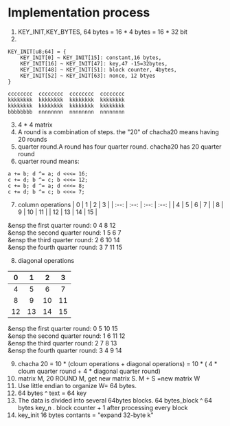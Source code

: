 # Implementation process
1. KEY_INIT,KEY_BYTES, 64 bytes = 16 * 4 bytes = 16 * 32 bit
2. 
```
KEY_INIT[u8;64] = {
    KEY_INIT[0] ~ KEY_INIT[15]: constant,16 bytes,
    KEY_INIT[16] ~ KEY_INIT[47]: key,47 -15=32bytes, 
    KEY_INIT[48] ~ KEY_INIT[51]: block counter, 4bytes,
    KEY_INIT[52] ~ KEY_INIT[63]: nonce, 12 btyes
}
```
```
cccccccc  cccccccc  cccccccc  cccccccc
kkkkkkkk  kkkkkkkk  kkkkkkkk  kkkkkkkk
kkkkkkkk  kkkkkkkk  kkkkkkkk  kkkkkkkk
bbbbbbbb  nnnnnnnn  nnnnnnnn  nnnnnnnn
```
3.  4 * 4 matrix
4.  A round is a combination of steps. the "20" of chacha20 means having 20 rounds
5. quarter round.A round has four quarter round. chacha20 has 20 quarter round
6. quarter round means:
```
a += b; d ^= a; d <<<= 16;
c += d; b ^= c; b <<<= 12;
c += b; d ^= a; d <<<= 8;
c += d; b ^= c; b <<<= 7;
```
7. column operations
| 0    | 1    | 2    | 3    |
| :--: | :--: | :--: | :--: |
| 4    |  5   | 6    | 7    |
| 8    |  9   | 10   | 11   |
| 12   | 13   | 14   | 15   |

&ensp the first quarter round: 0 4 8 12  <br />
&ensp the second quarter round: 1 5 6 7  <br />
&ensp the third quarter round: 2 6 10 14 <br />
&ensp the fourth quarter round: 3 7 11 15 <br />

8. diagonal operations

| 0    | 1    | 2    | 3    |
| :--: | :--: | :--: | :--: |
| 4    |  5   | 6    | 7    |
| 8    |  9   | 10   | 11   |
| 12   | 13   | 14   | 15   |

&ensp the first quarter round: 0 5 10 15 <br />
&ensp the second quarter round: 1 6 11 12 <br />
&ensp the third quarter round: 2 7 8 13 <br />
&ensp the fourth quarter round: 3 4 9 14 <br />

9. chacha 20 = 10 * (cloum operations + diagonal operations) = 10 * ( 4 * cloum quarter round + 4 * diagonal quarter round)
10. matrix M, 20 ROUND M, get new matrix S. M + S =new matrix W
11. Use little endian to organize W= 64 bytes.
12. 64 bytes ^ text = 64 key
13. The data is divided into several 64bytes blocks. 64 bytes_block ^ 64 bytes key_n . block counter + 1  after processing every block
14. key_init  16 bytes contants = "expand 32-byte k"
